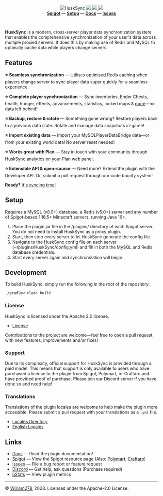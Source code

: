 <!--suppress ALL -->
<p align="center">
    <img src="images/banner.png" alt="HuskSync" />
    <a href="https://github.com/WiIIiam278/HuskSync/actions/workflows/ci.yml">
        <img src="https://img.shields.io/github/actions/workflow/status/WiIIiam278/HuskSync/ci.yml?branch=master&logo=github"/>
    </a> 
    <a href="https://jitpack.io/#net.william278/HuskSync">
        <img src="https://img.shields.io/jitpack/version/net.william278/HuskSync?color=%2300fb9a&label=api&logo=gradle" />
    </a> 
    <a href="https://discord.gg/tVYhJfyDWG">
        <img src="https://img.shields.io/discord/818135932103557162.svg?label=&logo=discord&logoColor=fff&color=7389D8&labelColor=6A7EC2" />
    </a> 
    <br/>
    <b>
        <a href="https://www.spigotmc.org/resources/husksync.97144/">Spigot</a>
    </b> —
    <b>
        <a href="https://william278.net/docs/husksync/setup">Setup</a>
    </b> — 
    <b>
        <a href="https://william278.net/docs/husksync/">Docs</a>
    </b> — 
    <b>
        <a href="https://github.com/WiIIiam278/HuskSync/issues">Issues</a>
    </b>
</p>
<br/>

**HuskSync** is a modern, cross-server player data synchronization system that enables the comprehensive synchronization of your user's data across multiple proxied servers. It does this by making use of Redis and MySQL to optimally cache data while players change servers.

## Features
**⭐ Seamless synchronization** &mdash; Utilises optimised Redis caching when players change server to sync player data super quickly for a seamless experience.

**⭐ Complete player synchronization** &mdash; Sync inventories, Ender Chests, health, hunger, effects, advancements, statistics, locked maps & [more](https://william278.net/docs/husksync/sync-features)—no data left behind!

**⭐ Backup, restore & rotate** &mdash; Something gone wrong? Restore players back to a previous data state. Rotate and manage data snapshots in-game!

**⭐ Import existing data** &mdash; Import your MySQLPlayerDataBridge data—or from your existing world data! No server reset needed!

**⭐ Works great with Plan** &mdash; Stay in touch with your community through HuskSync analytics on your Plan web panel.

**⭐ Extensible API & open-source** &mdash; Need more? Extend the plugin with the Developer API. Or, submit a pull request through our code bounty system!

**Ready?** [It's syncing time!](https://william278.net/docs/husksync/setup)

## Setup
Requires a MySQL (v8.0+) database, a Redis (v5.0+) server and any number of Spigot-based 1.16.5+ Minecraft servers, running Java 16+.

1. Place the plugin jar file in the /plugins/ directory of each Spigot server. You do not need to install HuskSync as a proxy plugin.
2. Start, then stop every server to let HuskSync generate the config file.
3. Navigate to the HuskSync config file on each server (~/plugins/HuskSync/config.yml) and fill in both the MySQL and Redis database credentials.
4. Start every server again and synchronization will begin.

## Development
To build HuskSync, simply run the following in the root of the repository:

```bash
./gradlew clean build
```

### License
HuskSync is licensed under the Apache 2.0 license.

- [License](https://github.com/WiIIiam278/HuskSync/blob/master/LICENSE)

Contributions to the project are welcome&mdash;feel free to open a pull request with new features, improvements and/or fixes!

### Support
Due to its complexity, official support for HuskSync is provided through a paid model. This means that support is only available to users who have purchased a license to the plugin from Spigot, Polymart, or Craftaro and have provided proof of purchase. Please join our Discord server if you have done so and need help!

### Translations
Translations of the plugin locales are welcome to help make the plugin more accessible. Please submit a pull request with your translations as a `.yml` file.

- [Locales Directory](https://github.com/WiIIiam278/HuskSync/tree/master/common/src/main/resources/languages)
- [English Locales](https://github.com/WiIIiam278/HuskSync/tree/master/common/src/main/resources/languages/en-gb.yml)

## Links
- [Docs](https://william278.net/docs/husksync/) &mdash; Read the plugin documentation!
- [Spigot](https://www.spigotmc.org/resources/husksync.97144/) &mdash; View the Spigot resource page (Also: [Polymart](https://polymart.org/resource/husksync.1634), [Craftaro](https://craftaro.com/marketplace/product/husksync.758))
- [Issues](https://github.com/WiIIiam278/HuskSync/issues) &mdash; File a bug report or feature request
- [Discord](https://discord.gg/tVYhJfyDWG) &mdash; Get help, ask questions (Purchase required)
- [bStats](https://bstats.org/plugin/bukkit/HuskSync%20-%20Bukkit/13140) &mdash; View plugin metrics

---
&copy; [William278](https://william278.net/), 2023. Licensed under the Apache-2.0 License.
